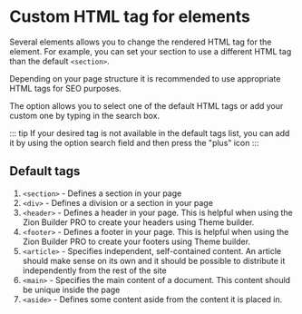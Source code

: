 # Custom HTML tag for elements

Several elements allows you to change the rendered HTML tag for the element. For example, you can set your section to use a different HTML tag than the default ``<section>``.

Depending on your page structure it is recommended to use appropriate HTML tags for SEO purposes.

The option allows you to select one of the default HTML tags or add your custom one by typing in the search box.

::: tip
If your desired tag is not available in the default tags list, you can add it by using the option search field and then press the "plus" icon
:::

## Default tags

1. ``<section>`` - Defines a section in your page
2. ``<div>`` - Defines a division or a section in your page
3. ``<header>`` - Defines a header in your page. This is helpful when using the Zion Builder PRO to create your headers using Theme builder.
4. ``<footer>`` - Defines a footer in your page. This is helpful when using the Zion Builder PRO to create your footers using Theme builder.
5. ``<article>`` - Specifies independent, self-contained content. An article should make sense on its own and it should be possible to distribute it independently from the rest of the site
6. ``<main>`` - Specifies the main content of a document. This content should be unique inside the page
7. ``<aside>`` - Defines some content aside from the content it is placed in.
